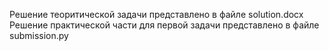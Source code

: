Решение теоритической задачи представлено в файле solution.docx
<br/>
Решение практической части для первой задачи представлено в файле submission.py
